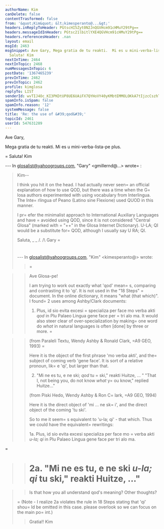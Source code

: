 ```yaml
---
authorName: Kim
canDelete: false
contentTrasformed: false
from: '&quot;Kim&quot; &lt;kimesperanto@...&gt;'
headers.inReplyToHeader: PGtscHI5Zyt0N2JnQGVHcm91cHMuY29tPg==
headers.messageIdInHeader: PGtsc21lbitlYXE4QGVHcm91cHMuY29tPg==
headers.referencesHeader: .nan
layout: email
msgId: 2463
msgSnippet: Ave Gary, Mega gratia de tu reakti.  Mi es u mini-verba-lista-pe plus.
  Saluta! Kim
nextInTime: 2464
nextInTopic: 2468
numMessagesInTopic: 6
postDate: '1367465239'
prevInTime: 2462
prevInTopic: 2462
profile: kimglosa
replyTo: LIST
senderId: wvTIJ4Oc_KI3PKDtUP8UE6UAiFX7QYHoVY40yKMbtEMMOLOKkA7tIjzcCszhTLnYlb-LJBjV0koPTeReWT8TwtaDJI-k7uE
spamInfo.isSpam: false
spamInfo.reason: '12'
systemMessage: false
title: 'Re: the use of &#39;qod&#39;'
topicId: 2461
userId: 547631289
---
```




Ave Gary,

Mega gratia de tu reakti.  Mi es u mini-verba-lista-pe plus.

=
Saluta!
Kim

--- In glosalist@yahoogroups.com, "Gary" <gmillernd@...> wrote=
:
>
> Kim--
> 
> I think you hit it on the head.  I had actually never seen=
 an official explanation of how to use QOD, but there was a time when the G=
losa authors experimented with using vocabulary from Interlingua.  The Inte=
rlingua of Peano (Latino sine Flexione) used QUOD in this manner.
> 
> I pr=
efer the minimalist approach to International Auxiliary Languages and have =
avoided using QOD, since it is not considered "Central Glosa" (marked with =
"++" in the Glosa Internet Dictionary).  U-LA; QI would be a substitute for=
 QOD, although I usually say U RA; QI.
> 
> Saluta,
> _ _
> /.
> /\   Gary
=
> #
> 
> --- In glosalist@yahoogroups.com, "Kim" <kimesperanto@> wrote:
> >=

> > Ave Glosa-pe!
> > 
> > I am trying to work out exactly what 'qod' mean=
s, comparing and contrasting it to 'qi'.  It is not used in the "18 Steps" =
document.  In the online dictionary, it means "what (that which)".  I found=
 2 uses among Ashby/Clark documents:
> > 
> > 1. Plus, id sio evita excesi =
specializa per face mo verba akti *qod* in Plu Palaeo Lingua gene face per =
tri alo ma. 
> > It would also steer clear of over-specialization by making=
 one word do *what* in natural languages is often [done] by three or more. =

> > 
> > (from Paraleli Textu, Wendy Ashby & Ronald Clark, =A9 GEO, 1993)
=
> > 
> > Here it is the object of the first phrase 'mo verba akti', and the=
 subject of coming verb 'gene face'.  It is sort of a relative pronoun, lik=
e 'qi', but larger than that.
> > 
> > 2. "Mi ne es tu, e ne ski; *qod* tu =
ski," reakti Huitze, ... "
> > "That I, not being you, do not know *what* y=
ou know," replied Huitze..."
> > 
> > (from Piski Hedo, Wendy Ashby & Ron C=
lark, =A9 GEO, 1994)
> > 
> > Here it is the direct object of 'mi ... ne sk=
i', and the direct object of the coming 'tu ski'.
> > 
> > So to me it seem=
s equivalent to 'u-la; qi' - that which.  Thus we could have the equivalent=
 rewritings:
> > 
> > 1a. Plus, id sio evita excesi specializa per face mo =
verba akti *u-la; qi* in Plu Palaeo Lingua gene face per tri alo ma. 
> > 
=
> > 2a. "Mi ne es tu, e ne ski *u-la; qi* tu ski," reakti Huitze, ..."
> > =

> > Is that how you all understand qod's meaning?  Other thoughts?
> > 
> =
> (Note - I realize 2a violates the rule in 18 Steps stating that 'qi' shou=
ld be omitted in this case.  please overlook so we can focus on the main po=
int.)
> > 
> > Gratia!!
> > Kim
> >
>



